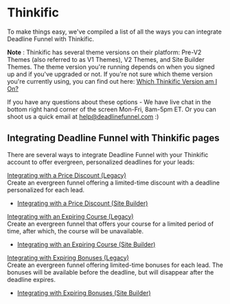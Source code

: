 # Thinkific

To make things easy, we've compiled a list of all the ways you can integrate Deadline Funnel with Thinkific.

**Note** : Thinkific has several theme versions on their platform: Pre-V2 Themes \(also referred to as V1 Themes\), V2 Themes, and Site Builder Themes. The theme version you're running depends on when you signed up and if you've upgraded or not. If you're not sure which theme version you're currently using, you can find out here: [Which Thinkific Version am I On?](https://help.thinkific.com/support/solutions/articles/226485-which-theme-%20version-am-i-on-)

If you have any questions about these options - We have live chat in the bottom right hand corner of the screen Mon-Fri, 8am-5pm ET. Or you can shoot us a quick email at help@deadlinefunnel.com :\)

## Integrating Deadline Funnel with Thinkific pages

There are several ways to integrate Deadline Funnel with your Thinkific account to offer evergreen, personalized deadlines for your leads:

[Integrating with a Price Discount \(Legacy\)](http://documentation.deadlinefunnel.com/article/435-how-to-add-an-%20evergreen-countdown-with-price-discount-to-thinkific)  
Create an evergreen funnel offering a limited-time discount with a deadline personalized for each lead.

* [Integrating with a Price Discount \(Site Builder\)](https://documentation.deadlinefunnel.com/article/562-how-to-add-an-evergreen-countdown-with-price-discount-to-thinkific-site-builder)

[Integrating with an Expiring Course \(Legacy\)](http://documentation.deadlinefunnel.com/article/434-how-to-add-an-%20evergreen-countdown-to-thinkific-with-an-expiring-course)  
Create an evergreen funnel that offers your course for a limited period of time, after which, the course will be unavailable.

* [Integrating with an Expiring Course \(Site Builder\)](https://documentation.deadlinefunnel.com/article/563-how-to-add-an-evergreen-countdown-with-expiring-access-to-thinkific-site-builder)

[Integrating with Expiring Bonuses \(Legacy\)](http://documentation.deadlinefunnel.com/article/433-how-to-add-an-%20evergreen-countdown-to-thinkific-with-expiring-bonuses)  
Create an evergreen funnel offering limited-time bonuses for each lead. The bonuses will be available before the deadline, but will disappear after the deadline expires.

* [Integrating with Expiring Bonuses \(Site Builder\)](https://documentation.deadlinefunnel.com/article/564-how-to-add-an-evergreen-countdown-to-thinkific-with-expiring-bonuses-site-builder)

